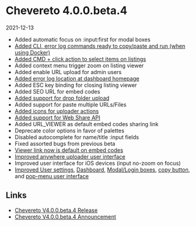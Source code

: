 # Chevereto 4.0.0.beta.4

2021-12-13

- Added automatic focus on :input:first for modal boxes
- [Added CLI, error log commands ready to copy/paste and run (when using Docker)](https://chevereto.com/community/threads/chevereto-v4-0-0-beta-4.13949/post-70017)
- [Added CMD + click action to select items on listings](https://chevereto.com/community/threads/chevereto-v4-0-0-beta-4.13949/post-70142)
- Added context menu trigger zoom on listing viewer
- Added enable URL upload for admin users
- [Added error log location at dashboard homepage](https://chevereto.com/community/threads/chevereto-v4-0-0-beta-4.13949/post-70176)
- Added ESC key binding for closing listing viewer
- Added SEO URL for embed codes
- [Added support for drop folder upload](https://chevereto.com/community/threads/chevereto-v4-0-0-beta-4.13949/post-70126)
- Added support for paste multiple URLs/Files
- [Added icons for uploader actions](https://chevereto.com/community/threads/chevereto-v4-0-0-beta-4.13949/post-70078)
- [Added support for Web Share API](https://chevereto.com/community/threads/chevereto-v4-0-0-beta-4.13949/post-69999)
- Added URL_VIEWER as default embed codes sharing link
- Deprecate color options in favor of palettes
- Disabled autocomplete for name/title :input fields
- Fixed assorted bugs from previous beta
- [Viewer link now is default on embed codes](https://chevereto.com/community/threads/chevereto-v4-0-0-beta-4.13949/post-70121)
- [Improved anywhere uploader user interface](https://chevereto.com/community/threads/chevereto-v4-0-0-beta-4.13949/post-70061)
- Improved user interface for iOS devices (input no-zoom on focus)
- [Improved User settings](https://chevereto.com/community/threads/chevereto-v4-0-0-beta-4.13949/post-70022), [Dashboard](https://chevereto.com/community/threads/chevereto-v4-0-0-beta-4.13949/post-70032), [Modal/Login boxes](https://chevereto.com/community/threads/chevereto-v4-0-0-beta-4.13949/post-70079), [copy button](https://chevereto.com/community/threads/chevereto-v4-0-0-beta-4.13949/post-70111), and [pop-menu user interface](https://chevereto.com/community/threads/chevereto-v4-0-0-beta-4.13949/post-70087)

## Links

- [Chevereto V4.0.0.beta.4 Release](https://chevereto.com/community/threads/chevereto-v4-0-0-beta-4.13997/)
- [Chevereto V4.0.0.beta.4 Announcement](https://chevereto.com/community/threads/chevereto-v4-0-0-beta-4.13949)
